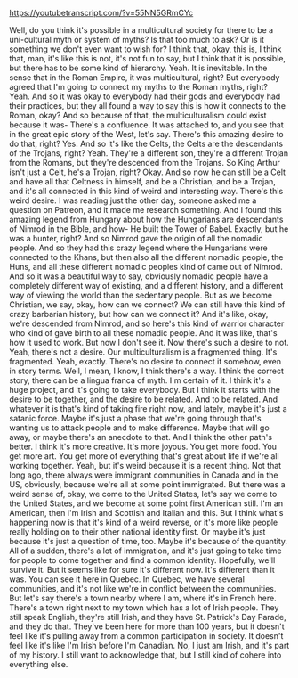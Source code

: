 https://youtubetranscript.com/?v=55NN5GRmCYc

 Well, do you think it's possible in a multicultural society for there to be a uni-cultural myth or system of myths? Is that too much to ask? Or is it something we don't even want to wish for? I think that, okay, this is, I think that, man, it's like this is not, it's not fun to say, but I think that it is possible, but there has to be some kind of hierarchy. Yeah. It is inevitable. In the sense that in the Roman Empire, it was multicultural, right? But everybody agreed that I'm going to connect my myths to the Roman myths, right? Yeah. And so it was okay to everybody had their gods and everybody had their practices, but they all found a way to say this is how it connects to the Roman, okay? And so because of that, the multiculturalism could exist because it was- There's a confluence. It was attached to, and you see that in the great epic story of the West, let's say. There's this amazing desire to do that, right? Yes. And so it's like the Celts, the Celts are the descendants of the Trojans, right? Yeah. They're a different son, they're a different Trojan from the Romans, but they're descended from the Trojans. So King Arthur isn't just a Celt, he's a Trojan, right? Okay. And so now he can still be a Celt and have all that Celtness in himself, and be a Christian, and be a Trojan, and it's all connected in this kind of weird and interesting way. There's this weird desire. I was reading just the other day, someone asked me a question on Patreon, and it made me research something. And I found this amazing legend from Hungary about how the Hungarians are descendants of Nimrod in the Bible, and how- He built the Tower of Babel. Exactly, but he was a hunter, right? And so Nimrod gave the origin of all the nomadic people. And so they had this crazy legend where the Hungarians were connected to the Khans, but then also all the different nomadic people, the Huns, and all these different nomadic peoples kind of came out of Nimrod. And so it was a beautiful way to say, obviously nomadic people have a completely different way of existing, and a different history, and a different way of viewing the world than the sedentary people. But as we become Christian, we say, okay, how can we connect? We can still have this kind of crazy barbarian history, but how can we connect it? And it's like, okay, we're descended from Nimrod, and so here's this kind of warrior character who kind of gave birth to all these nomadic people. And it was like, that's how it used to work. But now I don't see it. Now there's such a desire to not. Yeah, there's not a desire. Our multiculturalism is a fragmented thing. It's fragmented. Yeah, exactly. There's no desire to connect it somehow, even in story terms. Well, I mean, I know, I think there's a way. I think the correct story, there can be a lingua franca of myth. I'm certain of it. I think it's a huge project, and it's going to take everybody. But I think it starts with the desire to be together, and the desire to be related. And to be related. And whatever it is that's kind of taking fire right now, and lately, maybe it's just a satanic force. Maybe it's just a phase that we're going through that's wanting us to attack people and to make difference. Maybe that will go away, or maybe there's an anecdote to that. And I think the other path's better. I think it's more creative. It's more joyous. You get more food. You get more art. You get more of everything that's great about life if we're all working together. Yeah, but it's weird because it is a recent thing. Not that long ago, there always were immigrant communities in Canada and in the US, obviously, because we're all at some point immigrated. But there was a weird sense of, okay, we come to the United States, let's say we come to the United States, and we become at some point first American still. I'm an American, then I'm Irish and Scottish and Italian and this. But I think what's happening now is that it's kind of a weird reverse, or it's more like people really holding on to their other national identity first. Or maybe it's just because it's just a question of time, too. Maybe it's because of the quantity. All of a sudden, there's a lot of immigration, and it's just going to take time for people to come together and find a common identity. Hopefully, we'll survive it. But it seems like for sure it's different now. It's different than it was. You can see it here in Quebec. In Quebec, we have several communities, and it's not like we're in conflict between the communities. But let's say there's a town nearby where I am, where it's in French here. There's a town right next to my town which has a lot of Irish people. They still speak English, they're still Irish, and they have St. Patrick's Day Parade, and they do that. They've been here for more than 100 years, but it doesn't feel like it's pulling away from a common participation in society. It doesn't feel like it's like I'm Irish before I'm Canadian. No, I just am Irish, and it's part of my history. I still want to acknowledge that, but I still kind of cohere into everything else.